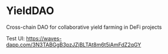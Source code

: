 # YieldDAO

Cross-chain DAO for collaborative yield farming in DeFi projects

Test UI: https://waves-dapp.com/3N3TABGgB3pzJZjBLTAt8m6t5iAmFdZ2qGY
